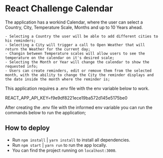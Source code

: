 # React Challenge Calendar

The application has a workind Calendar, where the user can select a Country, City, Temperature Scale, Months and up to 10 Years ahead.

    - Selecting a Country the user will be able to add different cities to his reminders;
    - Selecting a City will trigger a call to Open Weather that will return the Weather for the current day;
    - Changin between Temperature scales will allow users to see the temperature on the calendar on it's desired scale;
    - Selecting the Month or Year will change the calendar to show the requested info;
    - Users can create reminders, edit or remove them from the selected month, with the ability to change the City the reminder displays and the date inside the month where the reminder is;

This application requires a .env file with the env variable below to work.

REACT_APP_API_KEY=f9e9df8221ece19ba572d145e5175be0

After creating the .env file with the informed env variable you can run the commands below to run the application;

## How to deploy

 - Run `npm install` | `yarn install` to install all dependencies.
 - Run `npm start`   | `yarn run` to run the app locally.
 - You can find the project running on `localhost:3000`.
